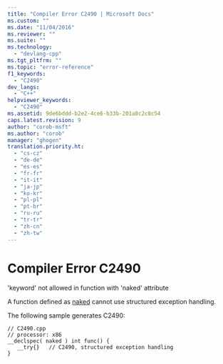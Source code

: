 ```yaml
---
title: "Compiler Error C2490 | Microsoft Docs"
ms.custom: ""
ms.date: "11/04/2016"
ms.reviewer: ""
ms.suite: ""
ms.technology: 
  - "devlang-cpp"
ms.tgt_pltfrm: ""
ms.topic: "error-reference"
f1_keywords: 
  - "C2490"
dev_langs: 
  - "C++"
helpviewer_keywords: 
  - "C2490"
ms.assetid: 9de6bddd-b2e2-4ce6-b33b-201a8c2c8c54
caps.latest.revision: 9
author: "corob-msft"
ms.author: "corob"
manager: "ghogen"
translation.priority.ht: 
  - "cs-cz"
  - "de-de"
  - "es-es"
  - "fr-fr"
  - "it-it"
  - "ja-jp"
  - "ko-kr"
  - "pl-pl"
  - "pt-br"
  - "ru-ru"
  - "tr-tr"
  - "zh-cn"
  - "zh-tw"
---
```

# Compiler Error C2490
'keyword' not allowed in function with 'naked' attribute  
  
 A function defined as [naked](../../cpp/naked-cpp.md) cannot use structured exception handling.  
  
 The following sample generates C2490:  
  
```  
// C2490.cpp  
// processor: x86  
__declspec( naked ) int func() {  
   __try{}   // C2490, structured exception handling  
}  
```